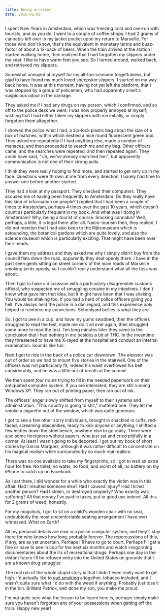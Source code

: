 ```yaml
---
title: Being arrested
date: 2015-01-03
---
```


I spent New Years in Amsterdam, which was freezing cold and overrun with tourists, and as you do, I went to a couple of coffee shops.  I had 2 grams of cannabis left over in my jacket pocket upon my return to Marseille.  For those who don't know, that's the equivalent in monetary terms and buzz-factor of about a 12-pack of beers.  When the train arrived at the station I started walking home, then realized that I had forgotten my slippers under my seat.  I like to have warm feet you see.  So I turned around, walked back, and retrieved my slippers.

Somewhat annoyed at myself for my all-too-common forgetfulness, but glad to have found my much loved sheepskin slippers, I started on my way back home.  It was at this moment, having not yet left the platform, that I was stopped by a group of policemen, who had apparently smelt a suspicious odour in the carriage.

They asked me if I had any drugs on my person, which I confirmed, and so off to the police desk we went.  I was now properly annoyed at myself, wishing that I had either taken my slippers with me initially, or simply forgotten them altogether.

I showed the police what I had, a zip-lock plastic bag about the size of a box of matches, within which nestled a nice round fluorescent green bud.  They asked me repeatedly if I had anything else, made a number of menaces, and then proceeded to search me and my bag.  Other officers came, and the searches were repeated, and then repeated again.  They could have said, "Uh, we've already searched him", but apparently communication is not one of their strong suits.

I think they were really hoping to find more, and started to get very up in my face.  Questions were thrown at me from every direction, I barely had time to answer one before another started.

They had a look at my passport.  They checked their computers.  They accused me of having been frequently to Amsterdam.  Do they really have this kind of information on people?  I replied that I had been a couple of times to Amsterdam, perhaps 4 times over the past 10 years, which doesn't count as particularly frequent in my book.  And what was I doing in Amsterdam?  Why, being a tourist of course.  Smoking cannabis?  Well, perhaps, a little, it is legal there after all.  Narco-tourism then, they replied.  I did not mention that I had also been to the Rijksmuseum which is astounding, the botanical gardens which are quite lovely, and also the science museum which is particularly exciting.  That might have been over their heads.

I gave them my address and they asked me why I simply didn't buy from the council flats down the road, apparently they deal openly there.  I have in the past seen gents sitting on street corners of the main roads of Marseille smoking joints openly, so I couldn't really understand what all the fuss was about.

Then I got to have a discussion with a particularly disagreeable customs official, who suspected me of smuggling cocaine in my intestines.  I don't know what gave him that idea, but it might have been that I was shaking.  You would be shaking too, if you had a herd of police officers giving you hell.  I've always held the police in a dim regard, and this experience only helped to reinforce my convictions.  Schoolyard bullies is what they are.

So, I got to pee in a cup, and have my gums swabbed, then the officers struggled to read the test, made me do it all over again, then struggled some more to read the test.  Ten long minutes later they came to the conclusion that I had nothing in me besides a bit of THC.  In the meantime they threatened to have me X-rayed at the hospital and conduct an internal examination.  Sounds like fun.

Next I got to ride in the back of a police car downtown.  The elevator was out of order so we had to mount five stories in the stairwell.  One of the officers was not particularly fit, indeed his waist overflowed his belt considerably, and he was a little out of breath at the summit.

We then spent *four hours* trying to fill in the needed paperwork on their antiquated computer system.  If you are interested, they are still running Windows XP.  They ran out of printing paper, then ran out of ink.

The officers' anger slowly shifted from myself to their systems and administration.  "This country is going to shit," muttered one.  They let me smoke a cigarette out of the window, which was quite generous.

I got to see a few other sorry individuals, brought in shackled in cuffs, red-faced, screaming obscenities, ready to kick anyone or anything.  I shifted a few inches down the steel bench, nowhere else to go really.  There were also some foreigners without papers, who just sat and cried pitifully in a corner.  At least I wasn't going to be deported.  I got out my book of short stories by Garcia Marquez, although it was rather difficult to concentrate on his magical realism while surrounded by so much real realism.

There was no one available to take my fingerprints, so I got to wait an extra hour for free.  No toilet, no water, no food, and worst of all, no battery on my iPhone to catch up on Facebook.

As I sat there, I did wonder for a while who exactly the victim was in this affair.  Had I insulted someone else?  Had I caused injury?  Had I killed another person?  Had I stolen, or destroyed property?  Who exactly was suffering?  All that money I've paid in taxes, put to good use indeed.  All this for 2 grams of weed, honestly.

For my mugshots, I got to sit on a child's wooden chair with no seat, undoubtedly the most uncomfortable seating arrangement I have ever witnessed.  What on Earth?

All my personal details are now in a police computer system, and they'll stay there for who knows how long, probably forever.  The repercussions of this, if any, are as yet uncertain.  Perhaps I'll have to go to court.   Perhaps I'll get a fine or have to pee in cup for the next six months and watch invigorating documentaries about the ills of recreational drugs.  Perhaps one day in the distant future I'll be refused entry into the United States on grounds that I am a known drug smuggler.

The real rub of the whole stupid story is that I didn't even really want to get high.  I'd actually like to [quit smoking](/smoking/) altogether, tobacco included, and I wasn't quite sure what I'd do with the weed if anything.  Probably just toss it in the bin.  Brilliant Patrick, well done my son, you make me proud.

I'm not quite sure what the lesson to be learnt here is, perhaps simply make sure you haven't forgotten any of your possessions when getting off the train.  Happy new year!